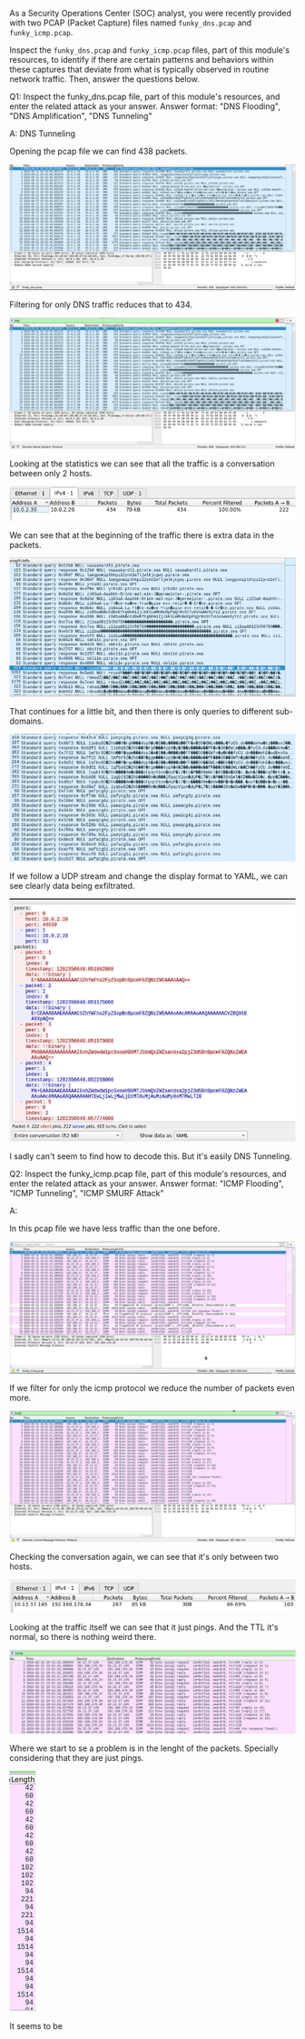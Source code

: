 

As a Security Operations Center (SOC) analyst, you were recently provided with two PCAP (Packet Capture) files named `funky_dns.pcap` and `funky_icmp.pcap`.

Inspect the `funky_dns.pcap` and `funky_icmp.pcap` files, part of this module's resources, to identify if there are certain patterns and behaviors within these captures that deviate from what is typically observed in routine network traffic. Then, answer the questions below.


Q1: Inspect the funky_dns.pcap file, part of this module's resources, and enter the related attack as your answer. Answer format: "DNS Flooding", "DNS Amplification", "DNS Tunneling"

A: DNS Tunneling

Opening the pcap file we can find 438 packets.

![](../../Img/Pasted%20image%2020250611153310.png)

Filtering for only DNS traffic reduces that to 434.

![](../../Img/Pasted%20image%2020250611153352.png)

Looking at the statistics we can see that all the traffic is a conversation between only 2 hosts.

![](../../Img/Pasted%20image%2020250611153636.png)

We can see that at the beginning of the traffic there is extra data in the packets.

![](../../Img/Pasted%20image%2020250611154149.png)

That continues for a little bit, and then there is only queries to different sub-domains.

![](../../Img/Pasted%20image%2020250611154320.png)

If we follow a UDP stream and change the display format to YAML, we can see clearly data being exfiltrated.

![](../../Img/Pasted%20image%2020250611154445.png)

I sadly can't seem to find how to decode this. But it's easily DNS Tunneling.

Q2: Inspect the funky_icmp.pcap file, part of this module's resources, and enter the related attack as your answer. Answer format: "ICMP Flooding", "ICMP Tunneling", "ICMP SMURF Attack"

A: 

In this pcap file we have less traffic than the one before.

![](../../Img/Pasted%20image%2020250611160006.png)

If we filter for only the icmp protocol we reduce the number of packets even more.

![](../../Img/Pasted%20image%2020250611160115.png)

Checking the conversation again, we can see that it's only between two hosts.

![](../../Img/Pasted%20image%2020250611160214.png)

Looking at the traffic itself we can see that it just pings.
And the TTL it's normal, so there is nothing weird there.

![](../../Img/Pasted%20image%2020250611160309.png)

Where we start to se a problem is in the lenght of the packets. Specially considering that they are just pings.

![](../../Img/Pasted%20image%2020250611160437.png)

It seems to be 

